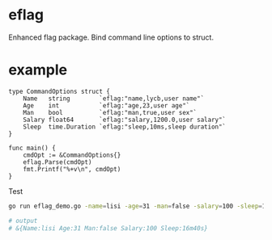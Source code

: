 # eflag
Enhanced flag package.
Bind command line options to struct.

# example

```golang
type CommandOptions struct {
	Name   string        `eflag:"name,lycb,user name"`
	Age    int           `eflag:"age,23,user age"`
	Man    bool          `eflag:"man,true,user sex"`
	Salary float64       `eflag:"salary,1200.0,user salary"`
	Sleep  time.Duration `eflag:"sleep,10ms,sleep duration"`
}

func main() {
	cmdOpt := &CommandOptions{}
	eflag.Parse(cmdOpt)
	fmt.Printf("%+v\n", cmdOpt)
}

```

Test
```sh
go run eflag_demo.go -name=lisi -age=31 -man=false -salary=100 -sleep=1000000ms

# output
# &{Name:lisi Age:31 Man:false Salary:100 Sleep:16m40s}
```
